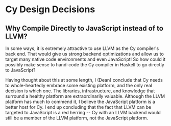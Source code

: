 Cy Design Decisions
===================


Why Compile Directly to JavaScript instead of to LLVM?
------------------------------------------------------

In some ways, it is extremely attractive to use LLVM as the Cy compiler's back end.  That would give
us strong backend optimizations and allow us to target many native code environments and even
JavaScript!  So how could it possibly make sense to hand-code the Cy compiler in Haskell to go 
directly to JavaScript?

Having thought about this at some length, I (Dean) conclude that Cy needs to whole-heartedly embrace
some existing platform, and the only real decision is which one.  The libraries, infrastructure, and
knowledge that surround a healthy platform are extraordinarily valuable.  Although the LLVM platform
has much to commend it, I believe the JavaScript platform is a better host for Cy.  I end up
concluding that the fact that LLVM can be targeted to JavaScript is a red herring -- Cy with an
LLVM backend would still be a member of the LLVM platform, not the JavaScript platform.
